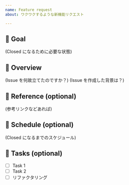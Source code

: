 ```yaml
---
name: Feature request
about: ワクワクするような新機能リクエスト

---
```


## 🎉 Goal

(Closed になるために必要な状態)

## 📝 Overview

(Issue を何故立てたのですか？)
(Issue を作成した背景は？)

## 📖 Reference (optional)

(参考リンクなどあれば)

## 📆 Schedule (optional)

(Closed になるまでのスケジュール)

## 📎 Tasks (optional)

- [ ] Task 1
- [ ] Task 2
- [ ] リファクタリング
